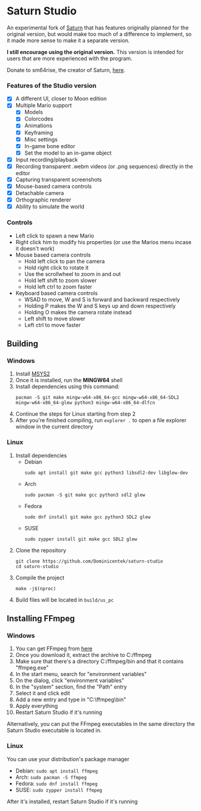 # Saturn Studio

An experimental fork of [Saturn](https://github.com/Llennpie/Saturn) that has features originally planned for the original version,
but would make too much of a difference to implement, so it made more sense to make it a separate version.

**I still encourage using the original version.** This version is intended for users that are more experienced with the program.

Donate to sm64rise, the creator of Saturn, [here](https://ko-fi.com/J3J05B5WR).

### Features of the Studio version

- [x] A different UI, closer to Moon edition
- [x] Multiple Mario support
  - [x] Models
  - [x] Colorcodes
  - [x] Animations
  - [x] Keyframing
  - [x] Misc settings
  - [x] In-game bone editor
  - [x] Set the model to an in-game object
- [X] Input recording/playback
- [x] Recording transparent .webm videos (or .png sequences) directly in the editor
- [x] Capturing transparent screenshots
- [x] Mouse-based camera controls
- [x] Detachable camera
- [x] Orthographic renderer
- [x] Ability to simulate the world

### Controls

* Left click to spawn a new Mario
* Right click him to modify his properties (or use the Marios menu incase it doesn't work)
* Mouse based camera controls
  * Hold left click to pan the camera
  * Hold right click to rotate it
  * Use the scrollwheel to zoom in and out
  * Hold left shift to zoom slower
  * Hold left ctrl to zoom faster
* Keyboard based camera controls
  * WSAD to move, W and S is forward and backward respectively
  * Holding P makes the W and S keys up and down respectively
  * Holding O makes the camera rotate instead
  * Left shift to move slower
  * Left ctrl to move faster

## Building

### Windows

1. Install [MSYS2](https://msys2.org)
2. Once it is installed, run the **MINGW64** shell
3. Install dependencies using this command:
   ```
   pacman -S git make mingw-w64-x86_64-gcc mingw-w64-x86_64-SDL2 mingw-w64-x86_64-glew python3 mingw-w64-x86_64-dlfcn
   ```
5. Continue the steps for Linux starting from step 2
6. After you're finished compiling, run `explorer .` to open a file explorer window in the current directory

### Linux

1. Install dependencies
   * Debian
     ```
     sudo apt install git make gcc python3 libsdl2-dev libglew-dev
     ```
   * Arch
     ```
     sudo pacman -S git make gcc python3 sdl2 glew
     ```
   * Fedora
     ```
     sudo dnf install git make gcc python3 SDL2 glew
     ```
   * SUSE
     ```
     sudo zypper install git make gcc SDL2 glew
     ```
2. Clone the repository
   ```
   git clone https://github.com/Dominicentek/saturn-studio
   cd saturn-studio
   ```
3. Compile the project
   ```
   make -j$(nproc)
   ```
4. Build files will be located in `build/us_pc`

## Installing FFmpeg

### Windows

1. You can get FFmpeg from [here](https://www.gyan.dev/ffmpeg/builds/)
2. Once you download it, extract the archive to C:/ffmpeg
3. Make sure that there's a directory C:/ffmpeg/bin and that it contains "ffmpeg.exe"
4. In the start menu, search for "environment variables"
5. On the dialog, click "environment variables"
6. In the "system" section, find the "Path" entry
7. Select it and click edit
8. Add a new entry and type in "C:\ffmpeg\bin"
9. Apply everything
10. Restart Saturn Studio if it's running

Alternatively, you can put the FFmpeg executables in the same directory the Saturn Studio executable is located in.

### Linux

You can use your distribution's package manager

* Debian: `sudo apt install ffmpeg`
* Arch: `sudo pacman -S ffmpeg`
* Fedora: `sudo dnf install ffmpeg`
* SUSE: `sudo zypper install ffmpeg`

After it's installed, restart Saturn Studio if it's running
